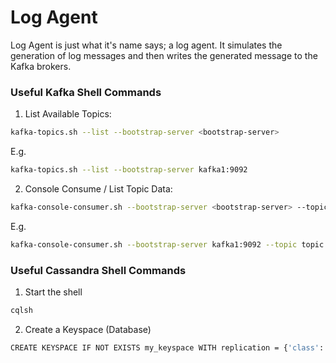 # Log Agent
Log Agent is just what it's name says; a log agent. It simulates the generation of log messages and then writes the
generated message to the Kafka brokers.

### Useful Kafka Shell Commands

1. List Available Topics:
```bash
kafka-topics.sh --list --bootstrap-server <bootstrap-server>
```
E.g.
```bash
kafka-topics.sh --list --bootstrap-server kafka1:9092
```

2. Console Consume / List Topic Data:
```bash
kafka-console-consumer.sh --bootstrap-server <bootstrap-server> --topic my-topic --from-beginning
```
E.g.
```bash
kafka-console-consumer.sh --bootstrap-server kafka1:9092 --topic topic --from-beginning
```

### Useful Cassandra Shell Commands
1. Start the shell
```bash
cqlsh
```

2. Create a Keyspace (Database)
```bash
CREATE KEYSPACE IF NOT EXISTS my_keyspace WITH replication = {'class': 'SimpleStrategy', 'replication_factor': '3'}  AND durable_writes = true;
```
